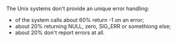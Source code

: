 The Unix systems don't provide an unique error handling: 
- of the system calls about 60% return -1 on an error;
- about 20% returning NULL, zero, SIG_ERR or somethiong else;
- about 20% don't report errors at all.
